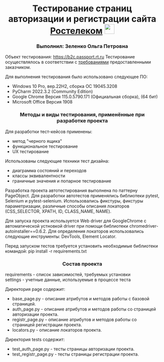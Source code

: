 <h1 align="center">Тестирование страниц авторизации и регистрации сайта <a href="https://b2c.passport.rt.ru" target="_blank">Ростелеком</a> 
<img src="https://38.img.avito.st/image/1/H1-pk7aBs7bfNkGwm_soflAwt7ALMrOwbFO3sN82QbAfNL-yHzKz8g" height="32"/></h1>
<h3 align="center">Выполнил: Зеленко Ольга Петровна</h3>

Объект тестирования: https://b2c.passport.rt.ru
Тестирование осуществлялось в соответствии с [требованиями](https://docs.google.com/document/d/1ZxIwNo3wYSuY9GQNEBmWLzo-TsrqX2mz/edit?usp=sharing&ouid=108178557176992179443&rtpof=true&sd=true) предоставленными заказчиком.

Для выполнения тестирования было использовано следующее ПО:
<ul>
  <li>Windows 10 Pro, вер.22H2, сборка ОС 19045.3208</li>
  <li>PyCharm 2022.3.2 (Community Edition)</li>
  <li>Google Chrome Версия 115.0.5790.171 (Официальная сборка), (64 бит)</li>
  <li>Microsoft Office Версия 1908</li>
</ul>

<h3 align="center">Методы и виды тестирования, применённые при разработке проекта</h3>

Для разработки тест-кейсов применены:
<ul>
  <li>метод "черного ящика"</li>
  <li>функциональное тестирование</li>
  <li>UX тестирование</li>
</ul>
Использованы следующие техники тест дизайна: 
<ul>
  <li>диаграмма состояний и переходов</li>
  <li>классы эквивалентности</li>
  <li>граничные значения и попарное тестирование</li>
</ul>

Разработка проекта автотестирования выполнена по паттерну PageObject. Для разработки автотестов применялись библиотеки pytest, Selenium и pytest-selenium. Использовались фикстуры, фикстуры параметризации, различные способы описания локаторов (СSS_SELECTOR, XPATH, ID, CLASS_NAME, NAME). 

Для запуска проекта используется Web driver для GoogleChrome с автоматической устновкой driver при помощи библиотеки chromedriver-autoinstaller==0.6.2.
Для определения локаторов использовались следующие инструменты: DevTools, Element Locator. 

Перед запуском тестов требуется установить необходимые библиотеки командой:
pip install -r requirements.txt

<h3 align="center">Состав проекта</h3>

requirements - список зависимостей, требуемых установки <br>
settings - учетные данные, используемые в процессе теста

Директория page содержит:
<ul>
  <li>base_page.py - описание атрибутов и методов работы с базовой страницей.</li>
  <li>auth_page.py - описание атрибутов и методов работы со страницей авторизации проекта.</li>
  <li>registr_page.py - описание атрибутов и методов работы со страницей регистрации проекта.</li>
  <li>locators.py - описание локаторов проекта.</li>
</ul>

Директория tests содержит:
<ul>
  <li>test_auth_page.py - тесты страницы авторизации проекта.</li>
  <li>test_registr_page.py - тесты страницы регистрации проекта.</li>
</ul>




